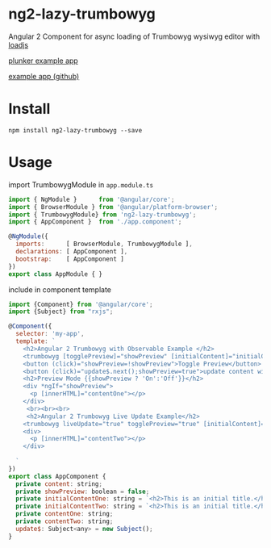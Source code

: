 # ng2-lazy-trumbowyg
Angular 2 Component for async loading of Trumbowyg wysiwyg editor with [loadjs](https://github.com/muicss/loadjs)

[plunker example app](https://plnkr.co/edit/dirpKmLNalUmz0mpdrk7?p=preview)

[example app (github)](https://github.com/monad98/ng2-lazy-trumbowyg-example)
# Install
`
npm install ng2-lazy-trumbowyg --save
`

# Usage
import TrumbowygModule in `app.module.ts`
```javascript
import { NgModule }      from '@angular/core';
import { BrowserModule } from '@angular/platform-browser';
import { TrumbowygModule} from 'ng2-lazy-trumbowyg';
import { AppComponent }  from './app.component';

@NgModule({
  imports:      [ BrowserModule, TrumbowygModule ],
  declarations: [ AppComponent ],
  bootstrap:    [ AppComponent ]
})
export class AppModule { }
```

include <trumbowyg> in component template
```javascript
import {Component} from '@angular/core';
import {Subject} from "rxjs";

@Component({
  selector: 'my-app',
  template: `
    <h2>Angular 2 Trumbowyg with Observable Example </h2>
    <trumbowyg [togglePreview]="showPreview" [initialContent]="initialContentOne" [update]="update$" (savedContent)="contentOne=$event"></trumbowyg>
    <button (click)="showPreview=!showPreview">Toggle Preview</button>
    <button (click)="update$.next();showPreview=true">update content with observable</button>
    <h2>Preview Mode {{showPreview ? 'On':'Off'}}</h2>
    <div *ngIf="showPreview">
      <p [innerHTML]="contentOne"></p>
    </div>
     <br><br><br>
     <h2>Angular 2 Trumbowyg Live Update Example</h2>
    <trumbowyg liveUpdate="true" togglePreview="true" [initialContent]="initialContentTwo" (savedContent)="contentTwo=$event"></trumbowyg>
    <div>
      <p [innerHTML]="contentTwo"></p>
    </div>
     
  `
})
export class AppComponent {
  private content: string;
  private showPreview: boolean = false;
  private initialContentOne: string = `<h2>This is an initial title.</h2><p>This is an initial content.</p><p><img src="https://angular.io/resources/images/logos/standard/shield-large.png" alt=""><br></p><p><br></p>`
  private initialContentTwo: string = `<h2>This is an initial title.</h2><p>This is an initial content.</p><p><img src="https://angular.io/resources/images/logos/standard/shield-large.png" alt=""><br></p><p><br></p>`
  private contentOne: string;
  private contentTwo: string;
  update$: Subject<any> = new Subject();
}
```